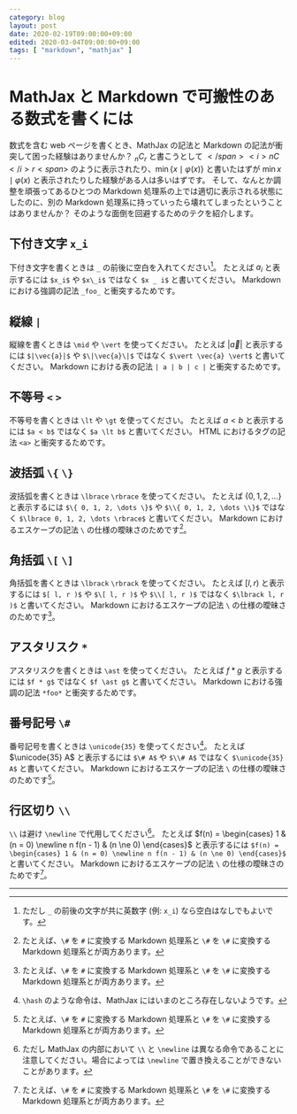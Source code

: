 ```yaml
---
category: blog
layout: post
date: 2020-02-19T09:00:00+09:00
edited: 2020-03-04T09:00:00+09:00
tags: [ "markdown", "mathjax" ]
---
```


# MathJax と Markdown で可搬性のある数式を書くには

数式を含む web ページを書くとき、MathJax の記法と Markdown の記法が衝突して困った経験はありませんか？
${} _ n C _ r$ と書こうとして <span>$</span>{} <i>nC</i> r<span>$</span> のように表示されたり、$\min \lbrace x \mid \varphi(x) \rbrace$ と書いたはずが $\min x \mid \varphi(x)$ と表示されたりした経験がある人は多いはずです。
そして、なんとか調整を頑張ってあるひとつの Markdown 処理系の上では適切に表示される状態にしたのに、別の Markdown 処理系に持っていったら壊れてしまったということはありませんか？
そのような面倒を回避するためのテクを紹介します。

## 下付き文字 `x_i`

下付き文字を書くときは `_` の前後に空白を入れてください[^underscore]。
たとえば $a _ i$ と表示するには `$x_i$` や `$x\_i$` ではなく `$x _ i$` と書いてください。
Markdown における強調の記法 `_foo_` と衝突するためです。

## 縦線 `|`

縦線を書くときは `\mid` や `\vert` を使ってください。
たとえば $\vert \vec{a} \vert$ と表示するには `$|\vec{a}|$` や `$\|\vec{a}\|$` ではなく `$\vert \vec{a} \vert$` と書いてください。
Markdown における表の記法 `| a | b | c |` と衝突するためです。

## 不等号 `<` `>`

不等号を書くときは `\lt` や `\gt` を使ってください。
たとえば $a \lt b$ と表示するには `$a < b$` ではなく `$a \lt b$` と書いてください。
HTML におけるタグの記法 `<a>` と衝突するためです。

## 波括弧 `\{` `\}`

波括弧を書くときは `\lbrace` `\rbrace` を使ってください。
たとえば $\lbrace 0, 1, 2, \dots \rbrace$ と表示するには `$\{ 0, 1, 2, \dots \}$` や `$\\{ 0, 1, 2, \dots \\}$` ではなく `$\lbrace 0, 1, 2, \dots \rbrace$` と書いてください。
Markdown におけるエスケープの記法 `\` の仕様の曖昧さのためです[^escape]。

## 角括弧 `\[` `\]`

角括弧を書くときは `\lbrack` `\rbrack` を使ってください。
たとえば $\lbrack l, r )$ と表示するには `$[ l, r )$` や `$\[ l, r )$` や `$\\[ l, r )$` ではなく `$\lbrack l, r )$` と書いてください。
Markdown におけるエスケープの記法 `\` の仕様の曖昧さのためです[^escape]。

## アスタリスク `*`

アスタリスクを書くときは `\ast` を使ってください。
たとえば $f \ast g$ と表示するには `$f * g$` ではなく `$f \ast g$` と書いてください。
Markdown における強調の記法 `*foo*` と衝突するためです。

## 番号記号 `\#`

番号記号を書くときは `\unicode{35}` を使ってください[^hash]。
たとえば $\unicode{35} A$ と表示するには `$\# A$` や `$\\# A$` ではなく `$\unicode{35} A$` と書いてください。
Markdown におけるエスケープの記法 `\` の仕様の曖昧さのためです[^escape]。

## 行区切り `\\`

`\\` は避け `\newline` で代用してください[^newline]。
たとえば $f(n) = \begin{cases} 1 & (n = 0) \newline n f(n - 1) & (n \ne 0) \end{cases}$ と表示するには `$f(n) = \begin{cases} 1 & (n = 0) \newline n f(n - 1) & (n \ne 0) \end{cases}$` と書いてください。
Markdown におけるエスケープの記法 `\` の仕様の曖昧さのためです[^escape]。

---

[^underscore]: ただし `_` の前後の文字が共に英数字 (例: `x_i`) なら空白はなしでもよいです。
[^hash]: `\hash` のような命令は、MathJax にはいまのところ存在しないようです。
[^escape]: たとえば、`\#` を `#` に変換する Markdown 処理系と `\#` を `\#` に変換する Markdown 処理系とが両方あります。
[^newline]: ただし MathJax の内部において `\\` と `\newline` は異なる命令であることに注意してください。場合によっては `\newline` で置き換えることができないことがあります。
